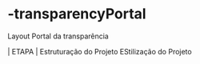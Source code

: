# -transparencyPortal
Layout Portal da transparência


| ETAPA |
Estruturação do Projeto
EStilização do Projeto